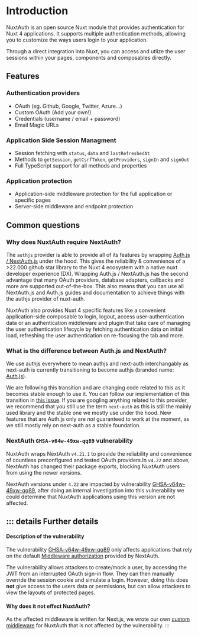 # Introduction

NuxtAuth is an open source Nuxt module that provides authentication for Nuxt 4 applications. It supports multiple authentication methods, allowing you to customize the ways users login to your application.

Through a direct integration into Nuxt, you can access and utlize the user sessions within your pages, components and composables directly.

## Features

### Authentication providers

- OAuth (eg. Github, Google, Twitter, Azure...)
- Custom OAuth (Add your own!)
- Credentials (username / email + password)
- Email Magic URLs

### Application Side Session Managment

- Session fetching with `status`, `data` and `lastRefreshedAt`
- Methods to `getSession`, `getCsrfToken`, `getProviders`, `signIn` and `signOut`
- Full TypeScript support for all methods and properties

### Application protection

- Application-side middleware protection for the full application or specific pages
- Server-side middleware and endpoint protection

## Common questions

### Why does NuxtAuth require NextAuth?

The `authjs` provider is able to provide all of its features by wrapping [Auth.js / NextAuth.js](https://github.com/nextauthjs/next-auth) under the hood. This gives the reliability & convenience of a >22.000 github star library to the Nuxt 4 ecosystem with a native nuxt developer experience (DX). Wrapping Auth.js / NextAuth.js has the second advantage that many OAuth providers, database adapters, callbacks and more are supported out-of-the-box. This also means that you can use all NextAuth.js and Auth.js guides and documentation to achieve things with the authjs provider of nuxt-auth.

NuxtAuth also provides Nuxt 4 specific features like a convenient application-side composable to login, logout, access user-authentication data or an authentication middleware and plugin that take care of managing the user authentication lifecycle by fetching authentication data on initial load, refreshing the user authentication on re-focusing the tab and more.

### What is the difference between Auth.js and NextAuth?

We use authjs everywhere to mean authjs and next-auth interchangably as next-auth is currently transitioning to become authjs (branded name: [Auth.js](https://authjs.dev/)).

We are following this transition and are changing code related to this as it becomes stable enough to use it. You can follow our implementation of this transition in [this issue](https://github.com/sidebase/nuxt-auth/issues/673). If you are googling anything related to this provider, we recommend that you still use the term `next-auth` as this is still the mainly used library and the stable one we mostly use under the hood. New features that are Auth.js only are _not_ guaranteed to work at the moment, as we still mostly rely on next-auth as a stable foundation.

### NextAuth `GHSA-v64w-49xw-qq89` vulnerability

NuxtAuth wraps NextAuth `v4.21.1` to provide the reliability and convenience of countless preconfigured and tested OAuth providers.In `v4.22` and above, NextAuth has changed their package exports, blocking NuxtAuth users from using the newer versions.

NextAuth versions under `4.22` are impacted by vulnerability [GHSA-v64w-49xw-qq89](https://github.com/advisories/GHSA-v64w-49xw-qq89), after doing an internal investigation into this vulnerability we could determine that NuxtAuth applications using this version are not affected.

::: details Further details
---
#### Description of the vulnerability
The vulnerability [GHSA-v64w-49xw-qq89](https://github.com/advisories/GHSA-v64w-49xw-qq89) only affects applications that rely on the default [Middleware authorization](https://next-auth.js.org/configuration/nextjs#middleware) provided by NextAuth.

The vulnerability allows attackers to create/mock a user, by accessing the JWT from an interrupted OAuth sign-in flow. They can then manually override the session cookie and simulate a login. However, doing this does **not** give access to the users data or permissions, but can allow attackers to view the layouts of protected pages.

#### Why does it not effect NuxtAuth?
As the affected middleware is written for Next.js, we wrote our own [custom middleware](https://github.com/sidebase/nuxt-auth/blob/main/src/runtime/middleware/auth.ts) for NuxtAuth that is not affected by the vulnerability.
:::

